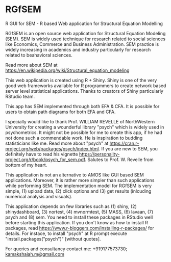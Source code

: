 # RGfSEM
R GUI for SEM - R based Web application for Structural Equation Modelling 

RGfSEM is an open source web application for Structural Equation Modeling (SEM). SEM is widely used technique for research related to social sciences like Economics, Commerce and Business Administration. SEM practice is widely increasing in academics and industry particularly for research related to beahavioral sciences. 

Read more about SEM at https://en.wikipedia.org/wiki/Structural_equation_modeling

This web application is created using R + Shiny. Shiny is one of the very good web frameworks available for R programmers to create network based server level statistical applications. Thanks to creators of Shiny particularly RStudio team. 

This app has SEM implemented through both EFA & CFA. It is possible for users to obtain path diagrams for both EFA and CFA. 

I specially would like to thank Prof. WILLIAM REVELLE of NorthWestern University for creating a wounderful library "psych" which is widely used in psychometrics. It might not be possible for me to create this app, if he had not done such a commendable work. He is inspiration to budding statisticians like me. Read more about "psych" at https://cran.r-project.org/web/packages/psych/index.html. If you are new to SEM, you definitely have to read his vignette https://personality-project.org/r/book/psych_for_sem.pdf. Salutes to Prof. W. Revelle from bottom of my heart. 

This application is not an alternative to AMOS like GUI based SEM applications. Moreover, it is rather more simpler than such applications while performing SEM. The implementation model for RGfSEM is very simple, (1) upload data, (2) click options and (3) get results (inlcuding numerical analysis and visuals). 

This application depends on few libraries such as (1) shiny, (2) shinydashboard, (3) nortest, (4) mvnormtest, (5) MASS, (6)   lavaan, (7) psych and (8) sem. You need to install these packages in RStudio well before starting this application. If you don't know as how to install R packages, read https://www.r-bloggers.com/installing-r-packages/ for details. For instace, to install "psych" at R prompt execute "install.packages("psych")" [without quotes]. 

For queries and consultancy contact me: +919177573730; kamakshaiah.m@gmail.com

